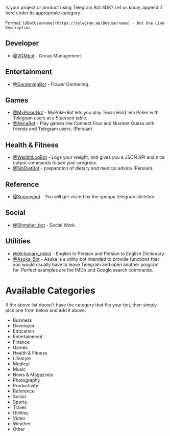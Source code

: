 Is your project or product using Telegram Bot SDK? Let us know, append it here under its appropriate category:

Format: `[@BotUsername](https://telegram.me/BotUsername) - Bot One Line Description`

## Developer
- [@VGMbot](https://telegram.me/VGMbot) - Group Management

## Entertainment
- [@GardeningBot](https://telegram.me/GardeningBot) - Flower Gardening.

## Games
- [@MyPokerBot](https://telegram.me/MyPokerBot) - MyPokerBot lets you play Texas Hold 'em Poker with Telegram users at a 5 person table.
- [@AbnaBot](https://telegram.me/AbnaBot) - Play games like Connect Four and Number Guess with friends and Telegram users. (Persian)

## Health & Fitness
- [@WeightLogBot](https://telegram.me/WeightLogBot) - Logs your weight, and gives you a JSON API and nice output commands to see your progress.
- [@SibDietBot](https://telegram.me/sibdietbot) - preparation of dietary and medical advice (Persian).

## Reference
- [@Spoopybot](https://telegram.me/Spoopybot) - You will get visited by the spoopy telegram skeleton.

## Social
- [@Shmsher_bot](https://telegram.me/Shmsher_bot) - Social Work.

## Utilities
- [@dictionary_robot](https://telegram.me/dictionary_robot) - English to Persian and Persian to English Dictionary.
- [@Asuka_Bot](https://telegram.me/Asuka_Bot) - Asuka is a utility bot intended to provide functions that you would usually have to leave Telegram and open another program for. Perfect examples are the IMDb and Google search commands.

# Available Categories

If the above list doesn't have the category that fits your bot, then simply pick one from below and add it above.

- Business
- Developer
- Education
- Entertainment
- Finance
- Games
- Health & Fitness
- Lifestyle
- Medical
- Music
- News & Magazines
- Photography
- Productivity
- Reference
- Social
- Sports
- Travel
- Utilities
- Video
- Weather
- Other
